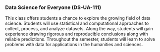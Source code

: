 ### Data Science for Everyone (DS-UA-111)
This class offers students a chance to explore the growing field of data science. Students will use statistical and computational approaches to collect, process, and analyze datasets. Along the way, students will gain experience drawing rigorous and reproducible conclusions along with reliable predictions. Throughout the semester, students will learn to solve problems with data for applications in the humanities and sciences.  
